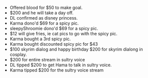 * Offered blood for $50 to make goal. 
* $200 and he will take a day off.
* DL confirmed as disney princess.
* Karma dono'd $69 for a spicy pic.
* sleepyShroomie dono'd $69 for a spicy pic.
* $12 will give fries, ie cat pics to go with the spicy pic.
* Karma bought a 3rd spicy pic.
* Karma bought discounted spicy pic for $43
* $100 skyrim dialog and happy birthday $200 for skyrim dialong in cosplay.
* $200 for entire stream in sultry voice
* DL tipped $200 to get Hama to talk in sultry voice.
* Karma tipped $200 for the sultry voice stream
